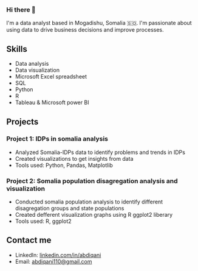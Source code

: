 ### Hi there 👋

I'm a data analyst based in Mogadishu, Somalia 🇸🇴. I'm passionate about using data to drive business decisions and improve processes.

## Skills

- Data analysis
- Data visualization
- Microsoft Excel spreadsheet
- SQL
- Python
- R
- Tableau & Microsoft power BI

## Projects

### Project 1: IDPs in somalia analysis

- Analyzed Somalia-IDPs data to identify problems and trends in IDPs
- Created visualizations to get insights from data
- Tools used: Python, Pandas, Matplotlib

### Project 2: Somalia population disagregation analysis and visualization

- Conducted somalia population analysis to identify different disagregation groups and state populations
- Created defferent visualization graphs using R ggplot2 liberary
- Tools used: R, ggplot2

## Contact me

- LinkedIn: [linkedin.com/in/abdiqani](https://www.linkedin.com/in/abdiqani110/)
- Email: abdiqani110@gmail.com
